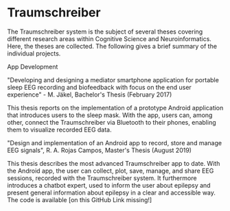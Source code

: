 # Traumschreiber
The Traumschreiber system is the subject of several theses covering different research areas within Cognitive Science and Neuroinformatics. Here, the theses are collected. The following gives a brief summary of the individual projects.

App Development

"Developing and designing a mediator smartphone application for portable sleep EEG recording and biofeedback with focus on the end user experience" - M. Jäkel, Bachelor's Thesis (February 2017)

This thesis reports on the implementation of a prototype Android application that introduces users to the sleep mask. With the app, users can, among other, connect the Traumschreiber via Bluetooth to their phones, enabling them to visualize recorded EEG data.

"Design and implementation of an Android app
to record, store and manage EEG signals", R. A. Rojas Campos, Master's Thesis (August 2019)

This thesis describes the most advanced Traumschreiber app to date. With the Android app, the user can collect, plot, save, manage, and share EEG sessions, recorded with the Traumschreiber system. It furthermore introduces a chatbot expert, used to inform the user about epilepsy and present general information about epilepsy in a clear and accessible way. The code is available [on this GitHub Link missing!]
